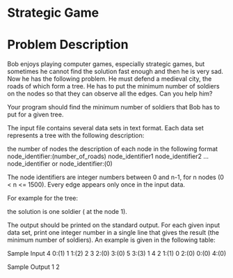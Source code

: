 # Strategic Game
# Problem Description
Bob enjoys playing computer games, especially strategic games, but sometimes he cannot find the solution fast enough and then he is very sad. Now he has the following problem. He must defend a medieval city, the roads of which form a tree. He has to put the minimum number of soldiers on the nodes so that they can observe all the edges. Can you help him?

Your program should find the minimum number of soldiers that Bob has to put for a given tree.

The input file contains several data sets in text format. Each data set represents a tree with the following description:

the number of nodes
the description of each node in the following format
node_identifier:(number_of_roads) node_identifier1 node_identifier2 ... node_identifier
or
node_identifier:(0)

The node identifiers are integer numbers between 0 and n-1, for n nodes (0 < n <= 1500). Every edge appears only once in the input data.

For example for the tree:

the solution is one soldier ( at the node 1).

The output should be printed on the standard output. For each given input data set, print one integer number in a single line that gives the result (the minimum number of soldiers). An example is given in the following table:

Sample Input
4
0:(1) 1
1:(2) 2 3
2:(0)
3:(0)
5
3:(3) 1 4 2
1:(1) 0
2:(0)
0:(0)
4:(0)
 

Sample Output
1
2
